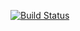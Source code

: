[![Build Status](https://travis-ci.org/khaosans/supermarket.svg?branch=master)](https://travis-ci.org/khaosans/supermarket)